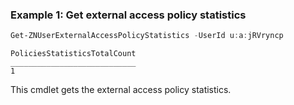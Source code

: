 ### Example 1: Get external access policy statistics
```powershell
Get-ZNUserExternalAccessPolicyStatistics -UserId u:a:jRVryncp
```

```output
PoliciesStatisticsTotalCount
____________________________
1
```

This cmdlet gets the external access policy statistics.
